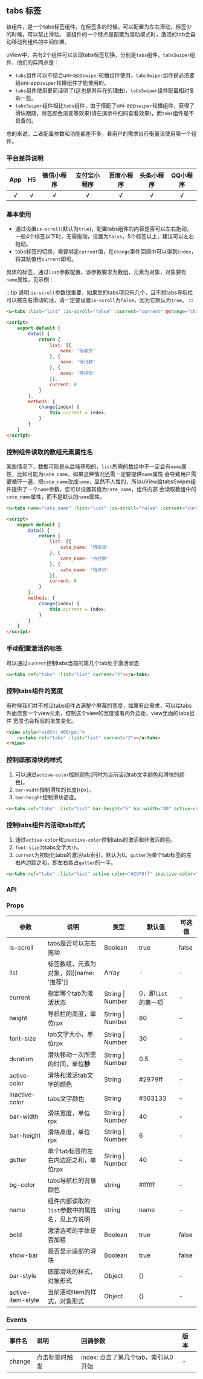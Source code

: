## tabs 标签 <to-api/>

该组件，是一个tabs标签组件，在标签多的时候，可以配置为左右滑动，标签少的时候，可以禁止滑动。 
该组件的一个特点是配置为滚动模式时，激活的tab会自动移动到组件的中间位置。
<br>

<demo-model url="/pages/componentsA/tabs/index"></demo-model>

uView中，共有2个组件可以实现tabs标签切换，分别是`tabs`组件，`tabsSwiper`组件，他们的异同点是：  

- `tabs`组件可以不结合uni-app`swiper`轮播组件使用，`tabsSwiper`组件是必须要结uni-app`swiper`轮播组件才能使用的。
- `tabs`组件使用更简洁明了(这也是其存在的理由)，`tabsSwiper`组件配置相对复杂一些。
- `tabsSwiper`组件相比`tabs`组件，由于搭配了uni-app`swiper`轮播组件，获得了滑块跟随，标签颜色渐变等效果(请在演示中扫码查看效果)，而`tabs`组件是不具备的。

总的来说，二者配置参数和功能都差不多，看用户的需求自行衡量该使用哪一个组件。

### 平台差异说明

|App|H5|微信小程序|支付宝小程序|百度小程序|头条小程序|QQ小程序|
|:-:|:-:|:-:|:-:|:-:|:-:|:-:|
|√|√|√|√|√|√|√|

### 基本使用

- 通过设置`is-scroll`(默认为`true`)，配置tabs组件的内容是否可以左右拖动，一般4个标签以下时，无需拖动，设置为`false`，5个标签以上，建议可以左右拖动。  
- tabs标签的切换，需要绑定`current`值，在`change`事件回调中可以得到`index`，将其赋值给`current`即可。

具体的标签，通过`list`参数配置，该参数要求为数组，元素为对象，对象要有`name`属性，见示例：

:::tip 说明
`is-scroll`参数很重要，如果您的tabs项只有几个，且不想tabs导航栏可以被左右滑动的话，请一定要设置`is-scroll`为`false`，因为它默认为`true`。
:::


```html
<u-tabs :list="list" :is-scroll="false" :current="current" @change="change"></u-tabs>

<script>
	export default {
		data() {
			return {
				list: [{
					name: '待收货'
				}, {
					name: '待付款'
				}, {
					name: '待评价'
				}],
				current: 0
			}
		},
		methods: {
			change(index) {
				this.current = index;
			}
		}
	}
</script>
```


### 控制组件读取的数组元素属性名

某些情况下，数据可能是从后端获取的，`list`所需的数组中不一定会有`name`属性，比如可能为`cate_name`，如果这种情况还需一定要提供`name`属性
会导致用户需要循环一遍，把`cate_name`改成`name`，显然不人性的，所以uView给tabsSwiper组件提供了一个`name`参数，您可以设置其值为`cate_name`，组件内部
会读取数组中的`cate_name`属性，而不是默认的`name`属性。

```html
<u-tabs name="cate_name" :list="list" :is-scroll="false" :current="current" @change="change"></u-tabs>

<script>
	export default {
		data() {
			return {
				list: [{
					cate_name: '待收货'
				}, {
					cate_name: '待付款'
				}, {
					cate_name: '待评价'
				}],
				current: 0
			}
		},
		methods: {
			change(index) {
				this.current = index;
			}
		}
	}
</script>
```


### 手动配置激活的标签

可以通过`current`控制tabs当前的第几个tab处于激活状态

```html
<u-tabs ref="tabs" :list="list" current="2"></u-tabs>
```


### 控制tabs组件的宽度

有时候我们并不想让tabs组件占满整个屏幕的宽度，如果有此需求，可以给tabs外面嵌套一个view元素，控制这个view的宽度或者内外边距，view里面的tabs组件
宽度也会相应的发生变化。

```html
<view style="width: 400rpx;">
	<u-tabs ref="tabs" :list="list" current="2"></u-tabs>
</view>
```


### 控制底部滑块的样式

1. 可以通过`active-color`控制颜色(同时为当前活动tab文字颜色和滑块的颜色)。
2. `bar-width`控制滑块的长度(rpx)。
3. `bar-height`控制滑块高度。

```html
<u-tabs ref="tabs" :list="list" bar-height="6" bar-width="40" active-color="#2979ff"></u-tabs>
```

### 控制tabs组件的活动tab样式

1. 通过`active-color`和`inactive-color`控制tabs的激活和非激活颜色。
2. `font-size`为tabs文字大小。
3. `current`为初始化tabs的激活tab索引，默认为0。`gutter`为单个tab标签的左右内边距之和，即左右各占`gutter`的一半。

```html
<u-tabs ref="tabs" :list="list" active-color="#2979ff" inactive-color="#606266" font-size="30" :current="current"></u-tabs>
```


### API

### Props

| 参数          | 说明            | 类型            | 默认值             |  可选值   |
|-------------  |---------------- |---------------|------------------ |-------- |
| is-scroll | tabs是否可以左右拖动  | Boolean | true | false |
| list | 标签数组，元素为对象，如[{name: '推荐'}] | Array  | - | - |
| current | 指定哪个tab为激活状态 | String \| Number  | 0，即`list`的第一项 | - |
| height | 导航栏的高度，单位rpx | String \| Number  | 80 | - |
| font-size | tab文字大小，单位rpx | String \| Number  | 30 | - |
| duration | 滑块移动一次所需的时间，单位**秒** | String \| Number  | 0.5 | - |
| active-color | 滑块和激活tab文字的颜色  | String | #2979ff | - |
| inactive-color | tabs文字颜色 | String  | #303133 | - |
| bar-width | 滑块宽度，单位rpx | String \| Number  | 40 | - |
| bar-height | 滑块高度，单位rpx | String \| Number  | 6 | - |
| gutter | 单个tab标签的左右内边距之和，单位rpx | String \| Number  | 40 | - |
| bg-color | tabs导航栏的背景颜色 | string  | #ffffff | - |
| name | 组件内部读取的`list`参数中的属性名，见上方说明 | string  | name | - |
| bold | 激活选项的字体是否加粗 | Boolean | true | false |
| show-bar | 是否显示底部的滑块 | Boolean | true | false |
| bar-style | 底部滑块的样式，对象形式 | Object | {} | - |
| active-item-style | 当前活动Item的样式，对象形式 | Object | {} | - |

### Events

|事件名|说明|回调参数|版本|
|:-|:-|:-|:-|
|change|点击标签时触发|index: 点击了第几个tab，索引从0开始|-|
